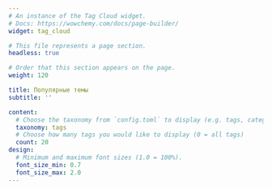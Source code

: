 ```yaml
---
# An instance of the Tag Cloud widget.
# Docs: https://wowchemy.com/docs/page-builder/
widget: tag_cloud 

# This file represents a page section.
headless: true

# Order that this section appears on the page.
weight: 120

title: Популярные темы
subtitle: ''

content:
  # Choose the taxonomy from `config.toml` to display (e.g. tags, categories)
  taxonomy: tags
  # Choose how many tags you would like to display (0 = all tags)
  count: 20
design:
  # Minimum and maximum font sizes (1.0 = 100%).
  font_size_min: 0.7
  font_size_max: 2.0
---
```


